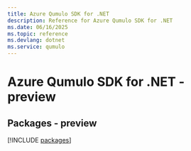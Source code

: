 ```yaml
---
title: Azure Qumulo SDK for .NET
description: Reference for Azure Qumulo SDK for .NET
ms.date: 06/16/2025
ms.topic: reference
ms.devlang: dotnet
ms.service: qumulo
---
```

# Azure Qumulo SDK for .NET - preview
## Packages - preview
[!INCLUDE [packages](qumulo-index.md)]